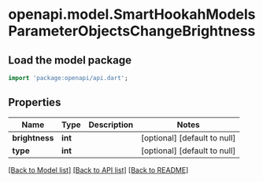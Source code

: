 # openapi.model.SmartHookahModelsParameterObjectsChangeBrightness

## Load the model package
```dart
import 'package:openapi/api.dart';
```

## Properties
Name | Type | Description | Notes
------------ | ------------- | ------------- | -------------
**brightness** | **int** |  | [optional] [default to null]
**type** | **int** |  | [optional] [default to null]

[[Back to Model list]](../README.md#documentation-for-models) [[Back to API list]](../README.md#documentation-for-api-endpoints) [[Back to README]](../README.md)


